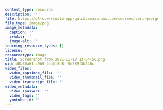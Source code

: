 ```yaml
---
content_type: resource
description: ''
file: https://ol-ocw-studio-app-qa.s3.amazonaws.com/courses/test-george-nov-19/screenshot-from-2021-11-18-13-54-50.png
file_type: image/png
image_metadata:
  caption: ''
  credit: ''
  image-alt: ''
learning_resource_types: []
license: ''
resourcetype: Image
title: Screenshot from 2021-11-18 13-54-50.png
uid: d0b30a61-c9b5-4ab3-8d8f-5e589f3b246c
video_files:
  video_captions_file: ''
  video_thumbnail_file: ''
  video_transcript_file: ''
video_metadata:
  video_speakers: ''
  video_tags: ''
  youtube_id: ''
---
```

